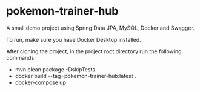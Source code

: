 # pokemon-trainer-hub

A small demo project using Spring Data JPA, MySQL, Docker and Swagger.

To run, make sure you have Docker Desktop installed.

After cloning the project, in the project root directory run the following commands:
- mvn clean package -DskipTests
- docker build --tag=pokemon-trainer-hub:latest .
- docker-compose up